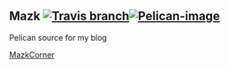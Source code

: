 ## Mazk [![Travis branch](https://img.shields.io/travis/joyent/node/v0.6.svg?style=flat-square)](https://travis-ci.org/mazk/mazk)[![Pelican-image]][Pelican-url]
Pelican source for my blog

[MazkCorner](https://mazk.github.io)

[Pelican-image]: https://img.shields.io/badge/Pelican-3.5.0-2980B9.svg?style=flat-square
[Pelican-url]: http://docs.getpelican.com/en/3.5.0/
